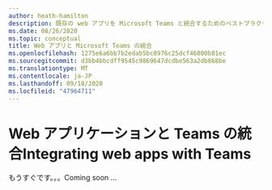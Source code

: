 ```yaml
---
author: heath-hamilton
description: 既存の web アプリを Microsoft Teams と統合するためのベストプラクティス
ms.date: 08/26/2020
ms.topic: conceptual
title: Web アプリと Microsoft Teams の統合
ms.openlocfilehash: 1275e6a6bb7b2edab5bc8976c25dcf46800b81ec
ms.sourcegitcommit: d3bb4bbcdff9545c9869647dcdbe563a2db868be
ms.translationtype: MT
ms.contentlocale: ja-JP
ms.lasthandoff: 09/18/2020
ms.locfileid: "47964711"
---
```

# <a name="integrating-web-apps-with-teams"></a><span data-ttu-id="7b895-103">Web アプリケーションと Teams の統合</span><span class="sxs-lookup"><span data-stu-id="7b895-103">Integrating web apps with Teams</span></span>

<span data-ttu-id="7b895-104">もうすぐです。。。</span><span class="sxs-lookup"><span data-stu-id="7b895-104">Coming soon ...</span></span>
